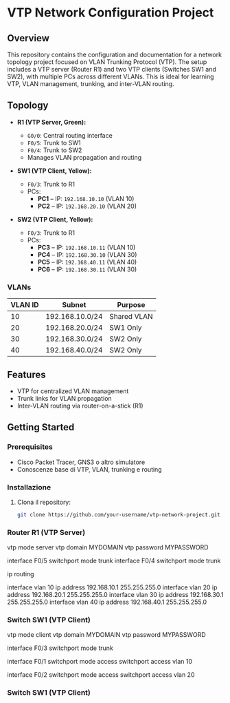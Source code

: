 # VTP Network Configuration Project

## Overview

This repository contains the configuration and documentation for a network topology project focused on VLAN Trunking Protocol (VTP). The setup includes a VTP server (Router R1) and two VTP clients (Switches SW1 and SW2), with multiple PCs across different VLANs. This is ideal for learning VTP, VLAN management, trunking, and inter-VLAN routing.

## Topology

- **R1 (VTP Server, Green):**
  - `G0/0`: Central routing interface
  - `F0/5`: Trunk to SW1
  - `F0/4`: Trunk to SW2
  - Manages VLAN propagation and routing

- **SW1 (VTP Client, Yellow):**
  - `F0/3`: Trunk to R1
  - PCs:
    - **PC1** – IP: `192.168.10.10` (VLAN 10)
    - **PC2** – IP: `192.168.20.10` (VLAN 20)

- **SW2 (VTP Client, Yellow):**
  - `F0/3`: Trunk to R1
  - PCs:
    - **PC3** – IP: `192.168.10.11` (VLAN 10)
    - **PC4** – IP: `192.168.30.10` (VLAN 30)
    - **PC5** – IP: `192.168.40.11` (VLAN 40)
    - **PC6** – IP: `192.168.30.11` (VLAN 30)

### VLANs

| VLAN ID | Subnet            | Purpose      |
|---------|-------------------|--------------|
| 10      | 192.168.10.0/24   | Shared VLAN  |
| 20      | 192.168.20.0/24   | SW1 Only     |
| 30      | 192.168.30.0/24   | SW2 Only     |
| 40      | 192.168.40.0/24   | SW2 Only     |

## Features

- VTP for centralized VLAN management
- Trunk links for VLAN propagation
- Inter-VLAN routing via router-on-a-stick (R1)

## Getting Started

### Prerequisites

- Cisco Packet Tracer, GNS3 o altro simulatore
- Conoscenze base di VTP, VLAN, trunking e routing

### Installazione

1. Clona il repository:
   ```bash
   git clone https://github.com/your-username/vtp-network-project.git

### Router R1 (VTP Server)

vtp mode server
vtp domain MYDOMAIN
vtp password MYPASSWORD

interface F0/5
 switchport mode trunk
interface F0/4
 switchport mode trunk

ip routing

interface vlan 10
 ip address 192.168.10.1 255.255.255.0
interface vlan 20
 ip address 192.168.20.1 255.255.255.0
interface vlan 30
 ip address 192.168.30.1 255.255.255.0
interface vlan 40
 ip address 192.168.40.1 255.255.255.0

### Switch SW1 (VTP Client)

vtp mode client
vtp domain MYDOMAIN
vtp password MYPASSWORD

interface F0/3
 switchport mode trunk

interface F0/1
 switchport mode access
 switchport access vlan 10

interface F0/2
 switchport mode access
 switchport access vlan 20

### Switch SW1 (VTP Client)
